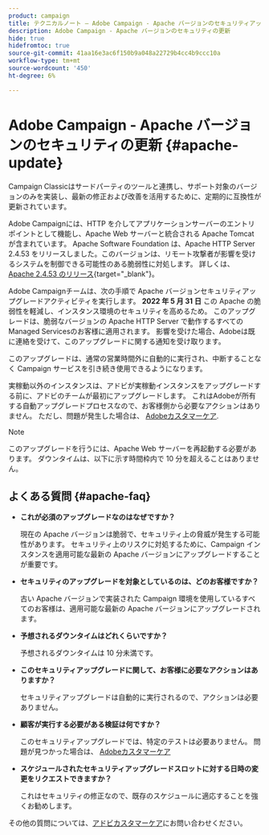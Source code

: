 ```yaml
---
product: campaign
title: テクニカルノート — Adobe Campaign - Apache バージョンのセキュリティアップデート
description: Adobe Campaign - Apache バージョンのセキュリティの更新
hide: true
hidefromtoc: true
source-git-commit: 41aa16e3ac6f150b9a048a22729b4cc4b9ccc10a
workflow-type: tm+mt
source-wordcount: '450'
ht-degree: 6%

---
```


# Adobe Campaign - Apache バージョンのセキュリティの更新 {#apache-update}

Campaign Classicはサードパーティのツールと連携し、サポート対象のバージョンのみを実装し、最新の修正および改善を活用するために、定期的に互換性が更新されています。

Adobe Campaignには、HTTP を介してアプリケーションサーバーのエントリポイントとして機能し、Apache Web サーバーと統合される Apache Tomcat が含まれています。 Apache Software Foundation は、Apache HTTP Server 2.4.53 をリリースしました。このバージョンは、リモート攻撃者が影響を受けるシステムを制御できる可能性のある脆弱性に対処します。 詳しくは、 [Apache 2.4.53 のリリース](https://downloads.apache.org/httpd/Announcement2.4.html){target=&quot;_blank&quot;}。

Adobe Campaignチームは、次の手順で Apache バージョンセキュリティアップグレードアクティビティを実行します。 **2022 年 5 月 31 日** この Apache の脆弱性を軽減し、インスタンス環境のセキュリティを高めるため。 このアップグレードは、脆弱なバージョンの Apache HTTP Server で動作するすべてのManaged Servicesのお客様に適用されます。 影響を受けた場合、Adobeは既に連絡を受けて、このアップグレードに関する通知を受け取ります。

このアップグレードは、通常の営業時間外に自動的に実行され、中断することなく Campaign サービスを引き続き使用できるようになります。

実稼動以外のインスタンスは、アドビが実稼動インスタンスをアップグレードする前に、アドビのチームが最初にアップグレードします。 これはAdobeが所有する自動アップグレードプロセスなので、お客様側から必要なアクションはありません。 ただし、問題が発生した場合は、 [Adobeカスタマーケア](https://experienceleague.adobe.com/?support-solution=Campaign#support).


>[!NOTE]
>このアップグレードを行うには、Apache Web サーバーを再起動する必要があります。 ダウンタイムは、以下に示す時間枠内で 10 分を超えることはありません。

## よくある質問 {#apache-faq}

* **これが必須のアップグレードなのはなぜですか？**

   現在の Apache バージョンは脆弱で、セキュリティ上の脅威が発生する可能性があります。 セキュリティ上のリスクに対処するために、Campaign インスタンスを適用可能な最新の Apache バージョンにアップグレードすることが重要です。


* **セキュリティのアップグレードを対象としているのは、どのお客様ですか？**

   古い Apache バージョンで実装された Campaign 環境を使用しているすべてのお客様は、適用可能な最新の Apache バージョンにアップグレードされます。

* **予想されるダウンタイムはどれくらいですか？**

   予想されるダウンタイムは 10 分未満です。


* **このセキュリティアップグレードに関して、お客様に必要なアクションはありますか？**

   セキュリティアップグレードは自動的に実行されるので、アクションは必要ありません。


* **顧客が実行する必要がある検証は何ですか？**

   このセキュリティアップグレードでは、特定のテストは必要ありません。 問題が見つかった場合は、 [Adobeカスタマーケア](https://experienceleague.adobe.com/?support-solution=Campaign#support)


* **スケジュールされたセキュリティアップグレードスロットに対する日時の変更をリクエストできますか？**

   これはセキュリティの修正なので、既存のスケジュールに適応することを強くお勧めします。


その他の質問については、[アドビカスタマーケア](https://experienceleague.adobe.com/?support-solution=Campaign#support)にお問い合わせください。
